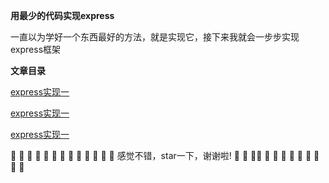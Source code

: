 
**用最少的代码实现express**

一直以为学好一个东西最好的方法，就是实现它，接下来我就会一步步实现express框架

**文章目录**

   [express实现一](https://github.com/WenNingZhang/rewrite_express/tree/master/1_express)

   [express实现一](https://github.com/WenNingZhang/rewrite_express/tree/master/2_express)
   
   [express实现一](https://github.com/WenNingZhang/rewrite_express/tree/master/3_express)


:pray: :pray: :pray: :pray: :pray: :pray: :pray: :pray: :pray: :pray: :pray: :pray: :pray: 感觉不错，star一下，谢谢啦! :pray: :pray: :pray::pray: :pray: :pray: :pray: :pray: :pray: :pray: :pray: :pray: :pray: